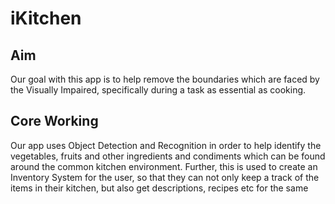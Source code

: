 # iKitchen

## Aim
Our goal with this app is to help remove the boundaries which are faced by the Visually Impaired, specifically during a task as essential as cooking.

## Core Working
Our app uses Object Detection and Recognition in order to help identify the vegetables, fruits and other ingredients and condiments which can be found around the common kitchen environment. Further, this is used to create an Inventory System for the user, so that they can not only keep a track of the items in their kitchen, but also get descriptions, recipes etc for the same
 
